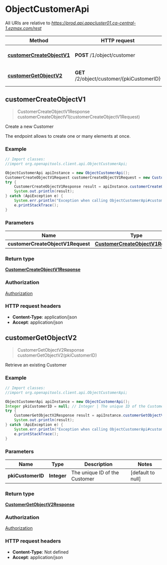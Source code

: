 # ObjectCustomerApi

All URIs are relative to *https://prod.api.appcluster01.ca-central-1.ezmax.com/rest*

Method | HTTP request | Description
------------- | ------------- | -------------
[**customerCreateObjectV1**](ObjectCustomerApi.md#customerCreateObjectV1) | **POST** /1/object/customer | Create a new Customer
[**customerGetObjectV2**](ObjectCustomerApi.md#customerGetObjectV2) | **GET** /2/object/customer/{pkiCustomerID} | Retrieve an existing Customer



## customerCreateObjectV1

> CustomerCreateObjectV1Response customerCreateObjectV1(customerCreateObjectV1Request)

Create a new Customer

The endpoint allows to create one or many elements at once.

### Example

```java
// Import classes:
//import org.openapitools.client.api.ObjectCustomerApi;

ObjectCustomerApi apiInstance = new ObjectCustomerApi();
CustomerCreateObjectV1Request customerCreateObjectV1Request = new CustomerCreateObjectV1Request(); // CustomerCreateObjectV1Request | 
try {
    CustomerCreateObjectV1Response result = apiInstance.customerCreateObjectV1(customerCreateObjectV1Request);
    System.out.println(result);
} catch (ApiException e) {
    System.err.println("Exception when calling ObjectCustomerApi#customerCreateObjectV1");
    e.printStackTrace();
}
```

### Parameters


Name | Type | Description  | Notes
------------- | ------------- | ------------- | -------------
 **customerCreateObjectV1Request** | [**CustomerCreateObjectV1Request**](CustomerCreateObjectV1Request.md)|  |

### Return type

[**CustomerCreateObjectV1Response**](CustomerCreateObjectV1Response.md)

### Authorization

[Authorization](../README.md#Authorization)

### HTTP request headers

- **Content-Type**: application/json
- **Accept**: application/json


## customerGetObjectV2

> CustomerGetObjectV2Response customerGetObjectV2(pkiCustomerID)

Retrieve an existing Customer



### Example

```java
// Import classes:
//import org.openapitools.client.api.ObjectCustomerApi;

ObjectCustomerApi apiInstance = new ObjectCustomerApi();
Integer pkiCustomerID = null; // Integer | The unique ID of the Customer
try {
    CustomerGetObjectV2Response result = apiInstance.customerGetObjectV2(pkiCustomerID);
    System.out.println(result);
} catch (ApiException e) {
    System.err.println("Exception when calling ObjectCustomerApi#customerGetObjectV2");
    e.printStackTrace();
}
```

### Parameters


Name | Type | Description  | Notes
------------- | ------------- | ------------- | -------------
 **pkiCustomerID** | **Integer**| The unique ID of the Customer | [default to null]

### Return type

[**CustomerGetObjectV2Response**](CustomerGetObjectV2Response.md)

### Authorization

[Authorization](../README.md#Authorization)

### HTTP request headers

- **Content-Type**: Not defined
- **Accept**: application/json

